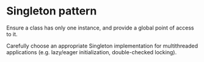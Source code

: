 # Singleton pattern
Ensure a class has only one instance, and provide a global point of access to it.

Carefully choose an appropriate Singleton implementation for multithreaded applications (e.g. lazy/eager initialization, double-checked locking).